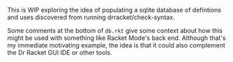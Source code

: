 This is WIP exploring the idea of populating a sqlite database of
defintions and uses discovered from running drracket/check-syntax.

Some comments at the bottom of `db.rkt` give some context about how
this might be used with something like Racket Mode's back end.
Although that's my immediate motivating example, the idea is that it
could also complement the Dr Racket GUI IDE or other tools.
